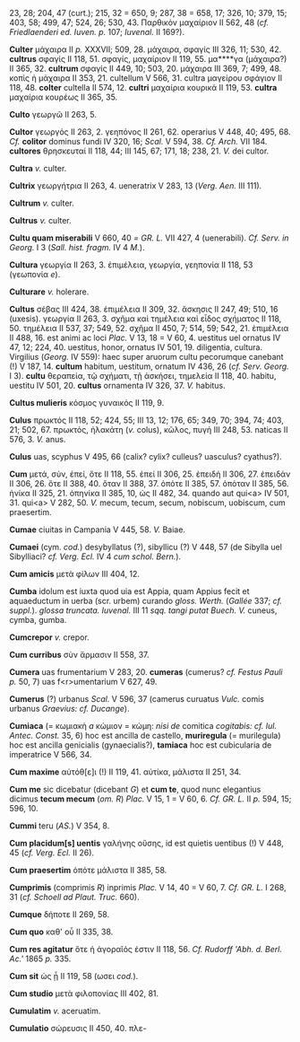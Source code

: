 23, 28; 204, 47 (curt.); 215, 32 = 650, 9; 287, 38 = 658, 17; 326, 10;
379, 15; 403, 58; 499, 47; 524, 26; 530, 43. Παρθικὸν μαχαίριον II 562,
48 (*cf. Friedlaenderi ed. Iuven. p.* 107; *Iuvenal.* II 169?).

**Culter** μάχαιρα II *p.* XXXVII; 509, 28. μάχαιρα, σφαγίς III 326, 11;
530, 42. **cultrus** σφαγίς II 118, 51. σφαγίς, μα­χαίριον II 119, 55.
μα\*\*\*\*γα (μάχαιρα?) II 365, 32. **cultrum** σφαγίς II 449, 10; 503,
20. μάχαιρα III 369, 7; 499, 48. κοπὶς ἡ μάχαιρα II 353, 21. cultellum V
566, 31. cultra μαγείρου σφάγιον II 118, 48. **colter** cultella II 574,
12. **cultri** μαχαίρια κουρικά II 119, 53. **cultra** μαχαίρια κουρέως
II 365, 35.

**Culto** γεωργῶ II 263, 5.

**Cultor** γεωργός II 263, 2. γεηπόνος II 261, 62. operarius V 448, 40;
495, 68. *Cf.* **colitor** dominus fundi IV 320, 16; *Scal.* V 594, 38.
*Cf. Arch.* VII 184. **cultores** θρησκευταί II 118, 44; III 145, 67;
171, 18; 238, 21. *V.* dei cultor.

**Cultra** *v.* culter.

**Cultrix** γεωργήτρια II 263, 4. ueneratrix V 283, 13 (*Verg. Aen.*
III 111).

**Cultrum** *v.* culter.

**Cultrus** *v.* culter.

**Cultu quam miserabili** V 660, 40 *= GR. L.* VII 427, 4 (uenerabili).
*Cf. Serv. in Georg.* I 3 (*Sall. hist. fragm.* IV 4 *M.*).

**Cultura** γεωργία II 263, 3. ἐπιμέλεια, γεωργία, γεηπονία II 118, 53
(γεωπονία *e*).

**Culturare** *v.* holerare.

**Cultus** σέβας III 424, 38. ἐπιμέλεια II 309, 32. ἄσκησις II 247, 49;
510, 16 (uxesis). γεωργία II 263, 3. σχῆμα καὶ τημέλεια καὶ εἶδος
σχήματος II 118, 50. τημέλεια II 537, 37; 549, 52. σχῆμα II 450, 7; 514,
59; 542, 21. ἐπιμέλεια II 488, 16. est animi ac loci *Plac.* V 13, 18 =
V 60, 4. uestitus uel ornatus IV 47, 12; 224, 40. uestitus, honor,
ornatus IV 501, 19. diligentia, cultura. Virgilius (*Georg.* IV 559):
haec super aruorum cultu pecorumque canebant (!) V 187, 14. **cultum**
habitum, uestitum, ornatum IV 436, 26 (*cf. Serv. Georg.* I 3).
**cultu** θεραπεία, τῷ σχήματι, τῇ ἀσκήσει, τημελεία II 118, 40. habitu,
uestitu IV 501, 20. **cultus** ornamenta IV 326, 37. *V.* habitus.

**Cultus mulieris** κόσμος γυναικός II 119, 9.

**Culus** πρωκτός II 118, 52; 424, 55; III 13, 12; 176, 65; 349, 70;
394, 74; 403, 21; 502, 67. πρωκτός, ἠλακάτη (*v.* colus), κῶλος, πυγή
III 248, 53. naticas II 576, 3. *V.* anus.

**Culus** uas, scyphus V 495, 66 (calix? cylix? culleus? uasculus?
cyathus?).

**Cum** μετά, σύν, ἐπεί, ὅτε II 118, 55. ἐπεί II 306, 25. ἐπειδή II
306, 27. ἐπειδάν II 306, 26. ὅτε II 388, 40. ὅταν II 388, 37. ὁπότε II
385, 57. ὁπόταν II 385, 56. ἡνίκα II 325, 21. ὁπηνίκα II 385, 10, ὡς II
482, 34. quando aut qui\<a\> IV 501, 31. qui\<a\> V 282, 50. *V.* mecum,
tecum, secum, nobiscum, uobiscum, cum praesertim.

**Cumae** ciuitas in Campania V 445, 58. *V.* Baiae.

**Cumaei** (cym. *cod.*) desybyllatus (?), sibyllicu (?) V 448, 57 (de
Sibylla uel Sibylliaci? *cf. Verg. Ecl.* IV 4 *cum schol. Bern.*).

**Cum amicis** μετὰ φίλων III 404, 12.

**Cumba** idolum est iuxta quod uia est Appia, quam Appius fecit et
aquaeductum in uerba (scr. urbem) curando *gloss. Werth.* (*Gallée* 337;
*cf. suppl.*). *glossa truncata. Iuvenal.* III 11 *sqq. tangi putat
Buech. V.* cuneus, cymba, gumba.

**Cumcrepor** *v.* crepor.

**Cum curribus** σὺν ἅρμασιν II 558, 37.

**Cumera** uas frumentarium V 283, 20. **cumeras** (cumerus? *cf. Festus
Pauli p.* 50, 7) uas f\<r\>umentarium V 627, 49.

**Cumerus** (?) urbanus *Scal.* V 596, 37 (camerus curuatus *Vulc.*
comis urbanus *Graevius: cf. Ducange*).

**Cumiaca** (= κωμιακὴ *a* κώμιον = κώμη: *nisi de* comitica
*cogitabis: cf. Iul. Antec. Const.* 35, 6) hoc est ancilla de castello,
**muriregula** (= murilegula) hoc est ancilla genicialis
(gynaecialis?), **tamiaca** hoc est cubicularia de imperatrice V 566,
34.

**Cum maxime** αὐτόθ[ε]ι (!) II 119, 41. αὐτίκα, μάλιστα II 251, 34.

**Cum me** sic dicebatur (dicebant *G*) et **cum te**, quod nunc
elegantius dicimus **tecum mecum** (*om. R*) *Plac.* V 15, 1 = V 60,
6. *Cf. GR. L.* II *p.* 594, 15; 596, 10.

**Cummi** teru (*AS.*) V 354, 8.

**Cum placidum[s] uentis** γαλήνης οὔσης, id est quietis uentibus (!)
V 448, 45 (*cf. Verg. Ecl.* II 26).

**Cum praesertim** ὁπότε μάλιστα II 385, 58.

**Cumprimis** (comprimis *R*) inprimis *Plac.* V 14, 40 = V 60, 7. *Cf.
GR. L.* I 268, 31 (*cf. Schoell ad Plaut. Truc.* 660).

**Cumque** δήποτε II 269, 58.

**Cum quo** καθ' οὗ II 335, 38.

**Cum res agitatur** ὅτε ἡ ἀγοραῖός ἐστιν II 118, 56. *Cf. Rudorff 'Abh.
d. Berl. Ac.'* 1865 *p.* 335.

**Cum sit** ὡς ᾖ II 119, 58 (ωσει *cod.*).

**Cum studio** μετὰ φιλοπονίας III 402, 81.

**Cumulatim** *v.* aceruatim.

**Cumulatio** σώρευσις II 450, 40. πλε-
